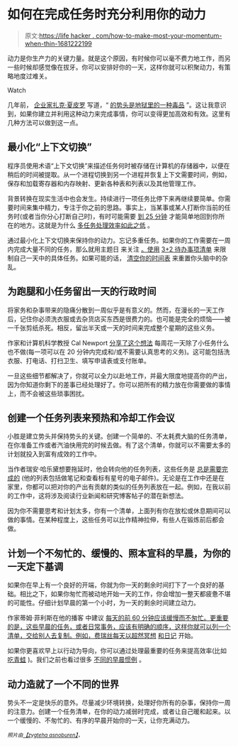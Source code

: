 # 如何在完成任务时充分利用你的动力

> 原文:[https://life hacker . com/how-to-make-most-your-momentum-when-thin-1681222199](https://lifehacker.com/how-to-make-the-most-of-your-momentum-when-getting-thin-1681222199)

动力是你生产力的关键力量。就是这个原因，有时候你可以毫不费力地工作，而另一些时候却感觉像在拔牙。你可以安排好你的一天，这样你就可以积聚动力，有策略地度过难关。

Watch

几年前， [企业家扎克·夏皮罗](https://twitter.com/zackshapiro) 写道，“ [的势头是地狱里的一种毒品](http://blog.zackshapiro.com/momentum-is-a-hell-of-a-drug) ”。这让我意识到，如果你建立并利用这种动力来完成事情，你可以变得更加高效和有效。这里有几种方法可以做到这一点。

## 最小化“上下文切换”

程序员使用术语“上下文切换”来描述任务何时被存储在计算机的存储器中，以便在稍后的时间被提取。从一个进程切换到另一个进程并恢复上下文需要时间，例如，保存和加载寄存器和内存映射、更新各种表和列表以及其他管理工作。

背景转换在现实生活中也会发生。持续进行一项任务比停下来再继续要简单。你需要时间来集中精力，专注于你之前的思路。事实上，当某事或某人打断你当前的任务时(或者当你分心打断自己时)，有时可能需要 [到 25 分钟](https://lifehacker.com/11-minutes-before-the-next-interruption-149467) 才能简单地回到你所在的地方。这就是为什么 [多任务处理效率如此之低](http://lifehacker.com/a-case-for-singletasking-the-one-task-at-a-time-method-5646560) 。

通过最小化上下文切换来保持你的动力。忘记多重任务。如果你的工作需要在一周内完成大量不同的任务，那么就用主题日 来关注 [。使用](https://lifehacker.com/give-each-workday-a-theme-for-productive-momentum-1644203340) [3+2 待办事项清单](https://lifehacker.com/take-a-more-realistic-approach-to-your-to-do-list-with-5853732) 来限制自己一天中的具体任务。如果可能的话， [清空你的时间表](http://lifehacker.com/how-to-transition-projects-without-losing-your-flow-5976796) 来重置你头脑中的杂乱。

## 为跑腿和小任务留出一天的行政时间

将家务和杂事带来的隐痛分散到一周似乎是有意义的。然而，在漫长的一天工作后，记住你必须洗衣服或去杂货店买东西是很费力的。也可能是完全的烦恼——被一千张剪纸杀死。相反，留出半天或一天的时间来完成整个星期的这些义务。

作家和计算机科学教授 Cal Newport [分享了这个想法](http://calnewport.com/blog/2007/10/31/how-to-use-an-administrative-day-to-significantly-increase-your-weekly-productivity/) 每周花一天除了小任务什么也不做(每一项可以在 20 分钟内完成和/或不需要认真思考的义务)。这可能包括洗衣服、打电话、打扫卫生、填写申请表或支付账单。

一旦这些细节都解决了，你就可以全力以赴地工作，并最大限度地提高你的产出，因为你知道你剩下的差事已经处理好了。你可以把所有的精力放在你需要做的事情上，而不会被这些琐事困扰。

## 创建一个任务列表来预热和冷却工作会议

小胜是建立势头并保持势头的关键。创建一个简单的、不太耗费大脑的任务清单，在你准备工作或者汽油快用完的时候去做。有了这个清单，你就可以不需要太多的计划就投入到富有成效的工作中。

当作者瑞安·哈乐黛想要拖延时，他会转向他的任务列表，这些任务是 [总是需要完成的](http://ryanholiday.net/how-to-beat-procrastination/) (他的列表包括做笔记和查看标有星号的电子邮件)。无论是在工作中还是在家里，你都可以把对你的产出有贡献的类似的任务列表放在一起。例如，在我以前的工作中，这将涉及阅读行业新闻和研究博客帖子的潜在新想法。

因为你不需要思考和计划太多，你有一个清单，上面列有你在放松或休息期间可以做的事情。在某种程度上，这些任务可以比作精神拉伸，有些人在锻炼前后都会做。

## 计划一个不匆忙的、缓慢的、照本宣科的早晨，为你的一天定下基调

如果你在早上有一个良好的开端，你就为你一天的剩余时间打下了一个良好的基础。相比之下，如果你匆忙而被动地开始一天的工作，你会增加一整天都疲惫不堪的可能性。仔细计划早晨的第一个小时，为一天的剩余时间建立动力。

作家蒂姆·菲利斯在他的播客 中建议 [每天的前 60 分钟应该缓慢而不匆忙。更重要的是，这些早晨的任务，或者日常事务，应该有明确的顺序，这样你就可以列一个清单，交给别人去复制。例如，费瑞丝每天以超然冥想](http://fourhourworkweek.com/2014/12/23/4-hour-work-week-2015/) [和日记](http://fourhourworkweek.com/2015/01/15/morning-pages/) 开始。

如果你更喜欢早上以行动为导向，你可以通过处理最重要的任务来提高效率(比如 [吃青蛙](https://lifehacker.com/start-work-fresh-tomorrow-by-slaying-your-most-unpleasa-5504649) )。我们之前也看过很多 [不同的早晨惯例](http://lifehacker.com/tag/morning-routine) 。

## 动力造就了一个不同的世界

势头不一定是快乐的意外。尽量减少环境转换，处理好你所有的杂事，保持你一周的注意力。创建一个任务清单，在你的动力减弱时完成，或者让自己暖和起来。以一个缓慢的、不匆忙的、有序的早晨开始你的一天，让你充满动力。

*<small>照片由</small>*[*<small>【zygteha asnoburen】</small>*](http://www.shutterstock.com/pic-209940490/stock-vector-flat-design-newton-s-cradle-vector-illustration.html?src=id&ws=0)<small>，<small></small></small>